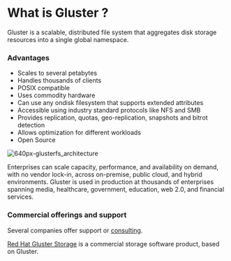 What is Gluster ?
=================

Gluster is a scalable, distributed file system that aggregates disk storage resources into a single global namespace.

### Advantages

  * Scales to several petabytes
  * Handles thousands of clients
  * POSIX compatible
  * Uses commodity hardware
  * Can use any ondisk filesystem that supports extended attributes
  * Accessible using industry standard protocols like NFS and SMB
  * Provides replication, quotas, geo-replication, snapshots and bitrot detection
  * Allows optimization for different workloads
  * Open Source


![640px-glusterfs_architecture](https://cloud.githubusercontent.com/assets/10970993/7412187/dbb94286-ef5d-11e4-93ca-d4959a94db85.png)



Enterprises can scale capacity, performance, and availability on demand, with no vendor lock-in, across on-premise, public cloud, and hybrid environments.
Gluster is used in production at thousands of enterprises spanning media, healthcare, government, education, web 2.0, and financial services.



### Commercial offerings and support

Several companies offer support or [consulting](https://www.gluster.org/support/).

[Red Hat Gluster Storage](http://www.redhat.com/en/technologies/storage/gluster)
is a commercial storage software product, based on Gluster.
